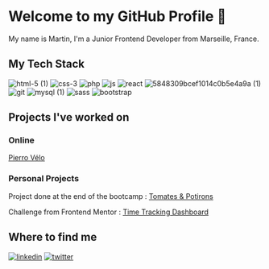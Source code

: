 # Welcome to my GitHub Profile 👋

My name is Martin, I'm a Junior Frontend Developer from Marseille, France.

## My Tech Stack

![html-5 (1)](https://user-images.githubusercontent.com/73384885/171582623-b6a7602a-68fd-4144-9c73-546bed76b8de.png)
![css-3](https://user-images.githubusercontent.com/73384885/171582633-2e3b4fa9-cf8c-4d85-84a5-cff2b7f1cb6d.png)
![php](https://user-images.githubusercontent.com/73384885/171582652-02b678ef-b6de-4fab-8252-f2062eba7517.png)
![js](https://user-images.githubusercontent.com/73384885/171582673-d23eaabd-d65b-4370-a691-6cb7c81a35d4.png)
![react](https://user-images.githubusercontent.com/73384885/171582683-1753eb0c-1d1d-4e44-beb9-046bfc5ae8ae.png)
![5848309bcef1014c0b5e4a9a (1)](https://user-images.githubusercontent.com/73384885/171582694-c367782d-8d6e-4b27-916f-852ecda6cc60.png)
![git](https://user-images.githubusercontent.com/73384885/171582736-249c75a2-4df6-4ac4-8d47-10ecb19249ad.png)
![mysql (1)](https://user-images.githubusercontent.com/73384885/171582747-c26fb941-8485-417e-ab5a-157187901fac.png)
![sass](https://user-images.githubusercontent.com/73384885/171582758-a2aaf0e9-4eb8-43e8-b4f9-fef7bfbd8462.png)
![bootstrap](https://user-images.githubusercontent.com/73384885/171582792-03718417-d217-4adc-b02d-f55eb29e0197.png)

## Projects I've worked on

### Online

<a href="https://www.pierrovelo.com/" target="_blank">Pierro Vélo<a/>
  
### Personal Projects
  
Project done at the end of the bootcamp :
<a href="https://github.com/Martin-Gab/Projet-fin-de-formation-tomates-et-potirons-front" target="_blank">Tomates & Potirons<a/>

Challenge from Frontend Mentor :
<a href="https://github.com/Martin-Gab/frontendmentor-time-tracking-dashboard" target="_blank">Time Tracking Dashboard<a/>

## Where to find me

<a href="https://www.linkedin.com/in/martin-gabillet-94433ba8/" target="_blank">![linkedin](https://user-images.githubusercontent.com/73384885/171583087-24857e23-78c8-4028-8023-57fabe3bcaf2.png)<a/> 
<a href="https://twitter.com/_martingab" target="_blank">![twitter](https://user-images.githubusercontent.com/73384885/171585600-8be2d92c-8120-4b1c-9410-a8687e096c19.png)
<a/>
